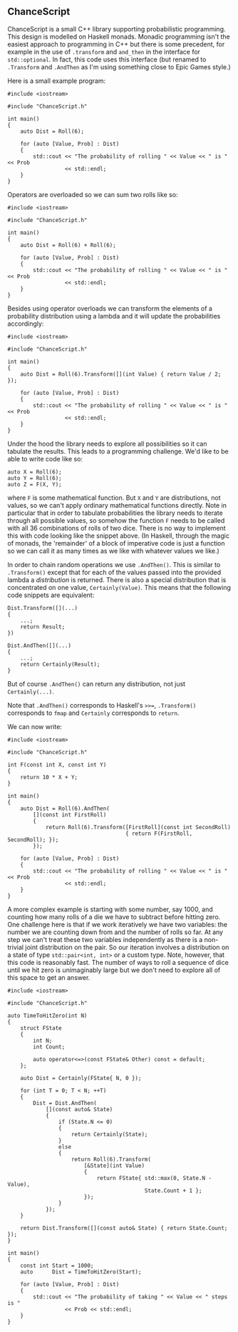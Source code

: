 ChanceScript
------------

ChanceScript is a small C++ library supporting probabilistic programming.  This design is modelled on Haskell monads. Monadic programming isn't the easiest approach to programming in C++ but there is some precedent, for example in the use of `.transform` and `and_then` in the interface for `std::optional`. In fact, this code uses this interface (but renamed to `.Transform` and `.AndThen` as I'm using something close to Epic Games style.)

Here is a small example program:

```
#include <iostream>

#include "ChanceScript.h"

int main()
{
    auto Dist = Roll(6);

    for (auto [Value, Prob] : Dist)
    {
        std::cout << "The probability of rolling " << Value << " is " << Prob
                  << std::endl;
    }
}
```

Operators are overloaded so we can sum two rolls like so:

```
#include <iostream>

#include "ChanceScript.h"

int main()
{
    auto Dist = Roll(6) + Roll(6);

    for (auto [Value, Prob] : Dist)
    {
        std::cout << "The probability of rolling " << Value << " is " << Prob
                  << std::endl;
    }
}
```

Besides using operator overloads we can transform the elements of a probability distribution using a lambda and it will update the probabilities accordingly:
```
#include <iostream>

#include "ChanceScript.h"

int main()
{
    auto Dist = Roll(6).Transform([](int Value) { return Value / 2; });

    for (auto [Value, Prob] : Dist)
    {
        std::cout << "The probability of rolling " << Value << " is " << Prob
                  << std::endl;
    }
}
```

Under the hood the library needs to explore all possibilities so it can tabulate the results. This leads to a programming challenge. We'd like to be able to write code like so:

```
auto X = Roll(6);
auto Y = Roll(6);
auto Z = F(X, Y);
```
where `F` is some mathematical function. But `X` and `Y` are distributions, not values, so we can't apply ordinary mathematical functions directly. Note in particular that in order to tabulate probabilities the library needs to iterate through all possible values, so somehow the function `F` needs to be called with all 36 combinations of rolls of two dice. There is no way to implement this with code looking like the snippet above. (In Haskell, through the magic of monads, the 'remainder' of a block of imperative code is just a function so we can call it as many times as we like with whatever values we like.)

In order to chain random operations we use `.AndThen()`. This is similar to `.Transform()` except that for each of the values passed into the provided lambda a _distribution_ is returned. There is also a special distribution that is concentrated on one value, `Certainly(Value)`. This means that the following code snippets are equivalent:

```
Dist.Transform([](...)
{
    ...;
    return Result;
})
```
```
Dist.AndThen([](...)
{
    ...;
    return Certainly(Result);
}
```
But of course `.AndThen()` can return any distribution, not just `Certainly(...)`.

Note that `.AndThen()` corresponds to Haskell's `>>=`, `.Transform()` corresponds to `fmap` and `Certainly` corresponds to `return`.

We can now write:

```
#include <iostream>

#include "ChanceScript.h"

int F(const int X, const int Y)
{
    return 10 * X + Y;
}

int main()
{
    auto Dist = Roll(6).AndThen(
        [](const int FirstRoll)
        {
            return Roll(6).Transform([FirstRoll](const int SecondRoll)
                                     { return F(FirstRoll, SecondRoll); });
        });

    for (auto [Value, Prob] : Dist)
    {
        std::cout << "The probability of rolling " << Value << " is " << Prob
                  << std::endl;
    }
}
```

A more complex example is starting with some number, say 1000, and counting how many rolls of a die we have to subtract before hitting zero. One challenge here is that if we work iteratively we have two variables: the number we are counting down from and the number of rolls so far. At any step we can't treat these two variables independently as there is a non-trivial joint distribution on the pair. So our iteration involves a distribution on a state of type `std::pair<int, int>` or a custom type. Note, however, that this code is reasonably fast. The number of ways to roll a sequence of dice until we hit zero is unimaginably large but we don't need to explore all of this space to get an answer.
```
#include <iostream>

#include "ChanceScript.h"

auto TimeToHitZero(int N)
{
    struct FState
    {
        int N;
        int Count;

        auto operator<=>(const FState& Other) const = default;
    };

    auto Dist = Certainly(FState{ N, 0 });

    for (int T = 0; T < N; ++T)
    {
        Dist = Dist.AndThen(
            [](const auto& State)
            {
                if (State.N <= 0)
                {
                    return Certainly(State);
                }
                else
                {
                    return Roll(6).Transform(
                        [&State](int Value)
                        {
                            return FState{ std::max(0, State.N - Value),
                                           State.Count + 1 };
                        });
                }
            });
    }

    return Dist.Transform([](const auto& State) { return State.Count; });
}

int main()
{
    const int Start = 1000;
    auto      Dist = TimeToHitZero(Start);

    for (auto [Value, Prob] : Dist)
    {
        std::cout << "The probability of taking " << Value << " steps is "
                  << Prob << std::endl;
    }
}
```
